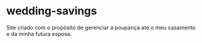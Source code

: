 # wedding-savings
Site criado com o propósito de gerenciar a poupança até o meu casamento e da minha futura esposa.
